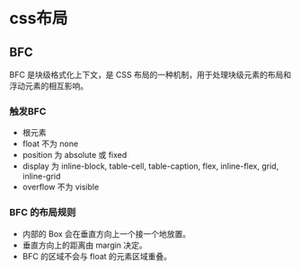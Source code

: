 # css布局

## BFC

BFC 是块级格式化上下文，是 CSS 布局的一种机制，用于处理块级元素的布局和浮动元素的相互影响。

### 触发BFC

- 根元素
- float 不为 none
- position 为 absolute 或 fixed
- display 为 inline-block, table-cell, table-caption, flex, inline-flex, grid, inline-grid
- overflow 不为 visible

### BFC 的布局规则

- 内部的 Box 会在垂直方向上一个接一个地放置。
- 垂直方向上的距离由 margin 决定。
- BFC 的区域不会与 float 的元素区域重叠。

